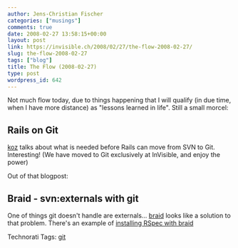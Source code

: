 ```yaml
---
author: Jens-Christian Fischer
categories: ["musings"]
comments: true
date: 2008-02-27 13:58:15+00:00
layout: post
link: https://invisible.ch/2008/02/27/the-flow-2008-02-27/
slug: the-flow-2008-02-27
tags: ["blog"]
title: The Flow (2008-02-27)
type: post
wordpress_id: 642
---
```


Not much flow today, due to things happening that I will qualify (in due time, when I have more distance) as "lessons learned in life". Still a small morcel:

Rails on Git
------------

[koz][1] talks about what is needed before Rails can move from SVN to Git. Interesting! (We have moved to Git exclusively at InVisible, and enjoy the power)

Out of that blogpost:

Braid - svn:externals with git
------------------------------

One of things git doesn't handle are externals... [braid][2] looks like a solution to that problem. There's an example of [installing RSpec with braid][3]


[1]: https://www.koziarski.net/archives/2008/2/23/on-git
[2]: https://evil.che.lu/
[3]: https://ropiku.wordpress.com/2008/02/04/installing-rspec-with-braid/


Technorati Tags: [git](https://www.technorati.com/tag/git)

